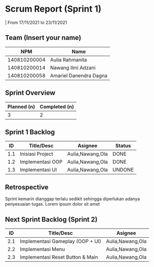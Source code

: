 # Scrum Report (Sprint 1)
| From 17/11/2021 to 23/11/2021

## Team (Insert your name)
| NPM           | Name                   |
| ------------- |------------------------|
| 140810200004  | Aulia Rahmanita        |
| 140810200014  | Nawang Ilmi Adzani     |
| 140810200058  | Amariel Danendra Dagna |

## Sprint Overview
| Planned (n)   | Completed (n) |
| ------------- |-------------- |
| 3           | 2            |

## Sprint 1 Backlog

| ID  | Title/Desc | Asignee | Status |
| --- | ---------- | ------- | ------ |
| 1.1 | Inisiasi Project    | Aulia,Nawang,Ola | DONE    |
| 1.2 | Implementasi OOP    | Aulia,Nawang,Ola | DONE|
| 1.3 | Implementasi UI     | Aulia,Nawang,Ola | UNDONE |

## Retrospective 

Sprint kemarin dianggap terlalu sedikit sehingga diperlukan adanya penyesuaian tugas. Lorem ipsum dolor sit amet

## Next Sprint Backlog (Sprint 2)
| ID  | Title/Desc | Asignee | 
| --- | ---------- | ------- | 
| 2.1 | Implementasi Gameplay (OOP + UI)  | Aulia,Nawang,Ola |
| 2.2 | Implementasi Menu                 | Aulia,Nawang,Ola | 
| 2.3 | Implementasi Reset Button & Main  | Aulia,Nawang,Ola |

